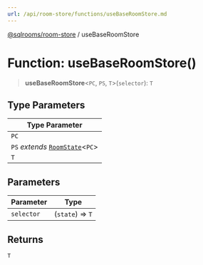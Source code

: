 ```yaml
---
url: /api/room-store/functions/useBaseRoomStore.md
---
```

[@sqlrooms/room-store](../index.md) / useBaseRoomStore

# Function: useBaseRoomStore()

> **useBaseRoomStore**<`PC`, `PS`, `T`>(`selector`): `T`

## Type Parameters

| Type Parameter |
| ------ |
| `PC` |
| `PS` *extends* [`RoomState`](../type-aliases/RoomState.md)<`PC`> |
| `T` |

## Parameters

| Parameter | Type |
| ------ | ------ |
| `selector` | (`state`) => `T` |

## Returns

`T`
